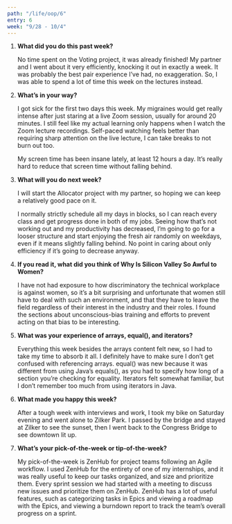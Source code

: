```yaml
---
path: "/life/oop/6"
entry: 6
week: "9/28 - 10/4"
---
```


1. **What did you do this past week?**

    No time spent on the Voting project, it was already finished! My partner and I went about it very efficiently, knocking it out in exactly a week. It was probably the best pair experience I’ve had, no exaggeration. So, I was able to spend a lot of time this week on the lectures instead.

1. **What’s in your way?**

    I got sick for the first two days this week. My migraines would get really intense after just staring at a live Zoom session, usually for around 20 minutes. I still feel like my actual learning only happens when I watch the Zoom lecture recordings. Self-paced watching feels better than requiring sharp attention on the live lecture, I can take breaks to not burn out too.

    My screen time has been insane lately, at least 12 hours a day. It’s really hard to reduce that screen time without falling behind.

1. **What will you do next week?**

    I will start the Allocator project with my partner, so hoping we can keep a relatively good pace on it.

    I normally strictly schedule all my days in blocks, so I can reach every class and get progress done in both of my jobs. Seeing how that’s not working out and my productivity has decreased, I’m going to go for a looser structure and start enjoying the fresh air randomly on weekdays, even if it means slightly falling behind. No point in caring about only efficiency if it’s going to decrease anyway.

1. **If you read it, what did you think of Why Is Silicon Valley So Awful to Women?**

    I have not had exposure to how discriminatory the technical workplace is against women, so it’s a bit surprising and unfortunate that women still have to deal with such an environment, and that they have to leave the field regardless of their interest in the industry and their roles. I found the sections about unconscious-bias training and efforts to prevent acting on that bias to be interesting.

1. **What was your experience of arrays, equal(), and iterators?**

    Everything this week besides the arrays content felt new, so I had to take my time to absorb it all. I definitely have to make sure I don’t get confused with referencing arrays. equal() was new because it was different from using Java’s equals(), as you had to specify how long of a section you’re checking for equality. Iterators felt somewhat familiar, but I don’t remember too much from using iterators in Java.

1. **What made you happy this week?**

    After a tough week with interviews and work, I took my bike on Saturday evening and went alone to Zilker Park. I passed by the bridge and stayed at Zilker to see the sunset, then I went back to the Congress Bridge to see downtown lit up.

1. **What’s your pick-of-the-week or tip-of-the-week?**

    My pick-of-the-week is ZenHub for project teams following an Agile workflow. I used ZenHub for the entirety of one of my internships, and it was really useful to keep our tasks organized, and size and prioritize them. Every sprint session we had started with a meeting to discuss new issues and prioritize them on ZenHub. ZenHub has a lot of useful features, such as categorizing tasks in Epics and viewing a roadmap with the Epics, and viewing a burndown report to track the team’s overall progress on a sprint.